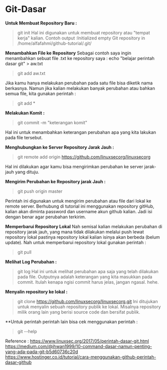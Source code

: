 <h1> Git-Dasar </h1>

**Untuk Membuat Repository Baru :**
> git init
Hal ini digunakan untuk membuat repository atau "tempat kerja" kalian.
Contoh output :Initialized empty Git repository in /home/alfafahmi/github-tutorial/.git/

**Menambahkan File ke Repository**
Sebagai contoh saya ingin menambahkan sebuat file .txt ke repository saya :
echo "belajar perintah dasar git" > aw.txt
> git add aw.txt

Jika kamu hanya melakukan perubahan pada satu file bisa diketik nama berkasnya.
Namun jika kalian melakukan banyak perubahan atau bahkan semua file, kita gunakan perintah :

> git add *

**Melakukan Komit :**

> git commit -m "keterangan komit"

Hal ini untuk menambahkan keterangan perubahan apa yang kita lakukan pada file tersebut.

**Menghubungkan ke Server Repository Jarak Jauh :**

> git remote add origin https://github.com/linuxsecorg/linuxsecorg

Hal ini dilakukan agar kamu bisa mengirimkan perubahan ke server jarak-jauh yang dituju.

**Mengirim Perubahan ke Repository jarak Jauh :**

> git push origin master

Perintah ini digunakan untuk mengirim perubahan atau file dari lokal ke remote server. Berhubung di tutorial ini menggunakan repository gitHub, kalian akan diminta password dan username akun github kalian. Jadi isi dengan benar agar perubahan terkirim.

**Memperbarui Repository Lokal**
Nah semisal kalian melakukan perubahan di repository jarak jauh, yang mana tidak dilakukan melalui push lewat repository lokal pastinya repository lokal kalian isinya akan berbeda (belum update). Nah untuk memperbarui repository lokal gunakan perintah :
> git pull

**Melihat Log Perubahan :**
> git log
Hal ini untuk melihat perubahan apa saja yang telah dilakukan pada file. Outputnya adalah keterangan yang kita masukkan pada commit. Itulah kenapa ngisi commit harus jelas, jangan ngasal. hehe.

**Menyalin repository ke lokal :**

> git clone  https://github.com/linuxsecorg/linuxsecorg.git
Ini ditujukan untuk menyalin sebuah repository publik ke lokal. Misalnya repository milik orang lain yang berisi source code dan bersifat publik.

**Untuk perintah perintah lain bisa cek menggunakan perintah :
> git --help

Reference :
https://www.linuxsec.org/2017/05/perintah-dasar-git.html
https://medium.com/@ihwan1999/10-command-dasar-namun-penting-yang-ada-pada-git-b5d60736c20d
https://www.hostinger.co.id/tutorial/cara-menggunakan-github-perintah-dasar-github
